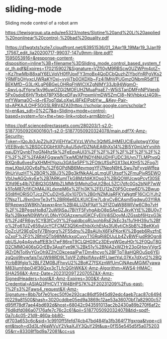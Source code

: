 # sliding-mode
Sliding mode control of a robot arm

https://lewisgroup.uta.edu/ee5323/notes/Slotine%20and%20Li%20applied%20nonlinear%20control-%20bad%20quality.pdf

[https://d1wqtxts1xzle7.cloudfront.net/63951536/01_2Apr19_19Mar19_3Jan19_17567_edit_lia20200717-99037-147u9mm-libre.pdf?1595053916=&response-content-disposition=inline%3B+filename%3DSliding_mode_control_based_system_for_th.pdf&Expires=1702159027&Signature=VZfI0yM9RBScw0UZWPm4otZ~~Kz7hwMbj88xalY6ELVqVH0fPJpxFY3moBx4QoDCbQuzhZIYboYnRPgVKs2YRMFbOHyxcUWRaKYOxj~vyjiiTb0OXDXb~Fz4i1MhVPUGmzONbmR5dfTEBEKMfD~G3LrKLgP6BGeLOHRqFhWICIXZgNIMY33Jb94WgmO--4wvLgJfYgrw1kv96uwOZGj2MOEUHZMuaPqaE7~W5iSTanDMFnNPVqexb5Px0sdoE6HVTtxbit78PX58ceDFavXPrpxmVmDW5ZmCI8~NtVhbkxLt4G9i~mfYWama0O~id~r67oqTdaLoXwLi8FkEIPpbYw__&Key-Pair-Id=APKAJLOHF5GGSLRBV4ZA](https://scholar.google.com/scholar?hl=en&as_sdt=0%2C7&q=Sliding+mode+control-based+system+for+the+two-link+robot+arm&btnG=)

https://pdf.sciencedirectassets.com/280203/1-s2.0-S1877050920X00160/1-s2.0-S1877050920324078/main.pdf?X-Amz-Security-Token=IQoJb3JpZ2luX2VjEHYaCXVzLWVhc3QtMSJHMEUCIEuilptwgYXlgrVEEBjvdc%2BSDCDGbHtXPcAuU5dyfDZNAiEA6hXs14%2Bl5Y0mUeYvnihhqaiJDYQynbThoGN4hz5k%2FeEqvAUI3%2F%2F%2F%2F%2F%2F%2F%2F%2F%2F%2FARAFGgwwNTkwMDM1NDY4NjUiDHFUDC3lUyn7TLMPtyqQBXQn8u6vesPaXHMHlYgziu3GASe5PF%2FOtkUfSsPGX13pLKtH5%2Fog7lmwLKtpiU0Ov6sPtu%2F6OPdNB6MevmqgYFj7NeoN9HLSwu7pFyypWffea9hUrVuzHT%2BOR%2BlJ3%2Bg3kfNkAALqLmgUFUtsqf%2FmuPjvR5EWOVbUwAGQvkyEe%2B7ARKumlTkG8MzfdjKXOsg3%2BiQOWUcwpPcyf30SE1Dfd9Es4Ib7lZjBlQ3GSMtbZLMMrStMphzDqUt2BoL5ZCj7dfc0Gs2bNjP7wWk1I1oM87cfifjChM4JXLdxnpM6x%2Fhj3K%2FEU12eZ0P5Ocpw6D%2BwupS5t8fHORlSOTJczZfCuD2HSJ0x107Dj%2B0rNZMUaRFKYaNgttF16CiCjYJh2f7NszTLJ9xn0mrTe3vf%2BlRl6e6DLKUlCEre7LdrxCvBCAsml5gdwu03YIRABPAepwsSW8Kh7aswxr4nn%2BI4iLUZkPXaY%2FlZOaW88WlVw6C9q7vH%2F%2BPegsHq8d72uW9jSaJ7BjYF5FvhgAjbO8pSAeGZJkvKYtE%2BU0y7Ra%2BkkeN09WfxVL0NyY0GAzxwnuIGKCFyEIiV4iSDoyMJZGssbf6HzxG3k6%2FJ4FR6gv1CYB3fCv0Y%2FgaldbcqRUxohbRsE2kEc3s11u1HH39u%2Bfo%2Fo61UZy659uUcYCFCMZ3Q5KmEhbiXchEtAs3fJ6ytjChSbB%2BeKKxljDoZcUf29EgDq1V7Bhigrg%2F55dnu%2BsAUIyX6FkPKorKI%2Bgeb6RyzfnEoZxoF%2F0%2BfnIQTb98NMckxqCuvvT1GRqRj8DUuLb4ZyBWFjudR9Ogn8qbUSJg4p4svhaffEB3rI7wF86rpT9CLQHG9Cz3DEvgWGeuH0r%2F0QuT8GD2CMMO406sGOrEBy3AxaYve9K%2Bk51v%2BNiA2xWZHr23oGHqyVVgrSjRZrDNTol9yYGxOh9Z2hCDkceqalPwTDm4hcyo%2BFTpT8aHQROuSp6YEjzgQojj9hywfalsTsUW98RD9LTpVlFZdNsjflAsy4fFLIaetYqL07Kx7dXyt2%2BQYcrbB9fglq%2BLFZM0BJFhxyU2%2BoKZ7fSXznWfUmCjNAeuMGiM7yawaM83IumhbpO4f36Qxx3cTLfcQGhWK&X-Amz-Algorithm=AWS4-HMAC-SHA256&X-Amz-Date=20231209T220705Z&X-Amz-SignedHeaders=host&X-Amz-Expires=300&X-Amz-Credential=ASIAQ3PHCVTYW4BHPS7K%2F20231209%2Fus-east-1%2Fs3%2Faws4_request&X-Amz-Signature=8bb7bf7e01cec50f0e292cac86df5945d92edc4aeb7cac87c6494f0229a81500&hash=3020cddbe05ed9a3869c12ae53a36070bf7a82900c57d95ff78df7ae44bd692d&host=68042c943591013ac2b2430a89b270f6af2c76d8dfd086a07176afe7c76c2c61&pii=S1877050920324078&tid=spdf-0a7c4c05-21d9-460a-bb80-df703a653c6c&sid=1c9910ff5fefd74cb47bd484fa3fb364f71fgxrqa&type=client&tsoh=d3d3LnNjaWVuY2VkaXJlY3QuY29t&ua=0f155e545d5f5a07520305&rr=83308f1bd9a72081&cc=us
